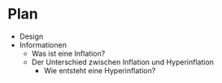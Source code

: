 # Plan

* Design
* Informationen
    - Was ist eine Inflation?
    - Der Unterschied zwischen Inflation und Hyperinflation
      - Wie entsteht eine Hyperinflation?